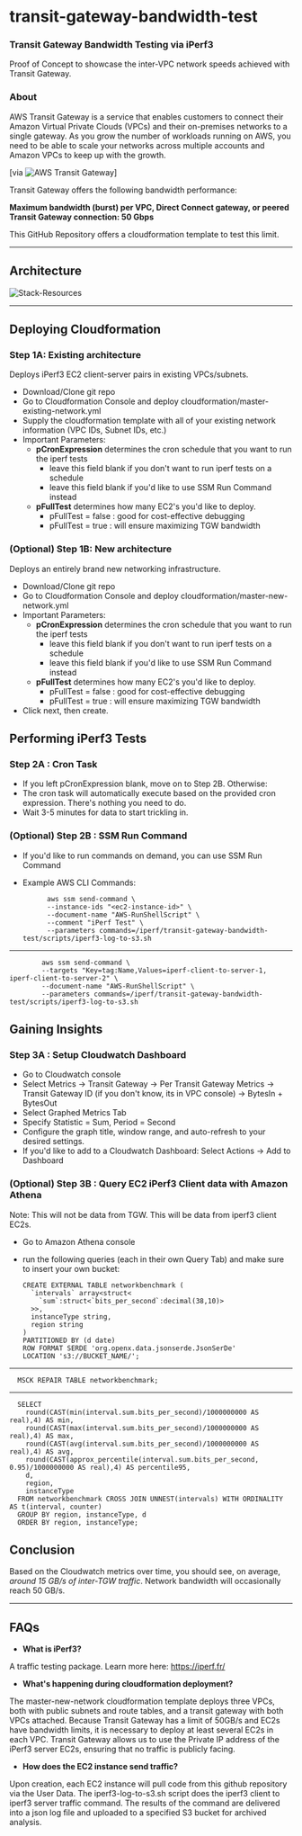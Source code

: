 # transit-gateway-bandwidth-test

### Transit Gateway Bandwidth Testing via iPerf3

Proof of Concept to showcase the inter-VPC network speeds achieved with Transit Gateway.

### About

AWS Transit Gateway is a service that enables customers to connect their Amazon Virtual Private Clouds (VPCs) and their on-premises networks to a single gateway. As you grow the number of workloads running on AWS, you need to be able to scale your networks across multiple accounts and Amazon VPCs to keep up with the growth.

[via ![AWS Transit Gateway](https://aws.amazon.com/transit-gateway/)]

Transit Gateway offers the following bandwidth performance:

**Maximum bandwidth (burst) per VPC, Direct Connect gateway, or peered Transit Gateway connection: 50 Gbps**

This GitHub Repository offers a cloudformation template to test this limit.

----

## Architecture

![Stack-Resources](images/architecture-design-pattern.png)

----

## Deploying Cloudformation

### Step 1A: Existing architecture

Deploys iPerf3 EC2 client-server pairs in existing VPCs/subnets.

- Download/Clone git repo
- Go to Cloudformation Console and deploy cloudformation/master-existing-network.yml
- Supply the cloudformation template with all of your existing network information (VPC IDs, Subnet IDs, etc.)
- Important Parameters:
  - **pCronExpression** determines the cron schedule that you want to run the iperf tests
    - leave this field blank if you don't want to run iperf tests on a schedule
    - leave this field blank if you'd like to use SSM Run Command instead
  - **pFullTest** determines how many EC2's you'd like to deploy.
    - pFullTest = false : good for cost-effective debugging
    - pFullTest = true : will ensure maximizing TGW bandwidth

### (Optional) Step 1B: New architecture

Deploys an entirely brand new networking infrastructure.

- Download/Clone git repo
- Go to Cloudformation Console and deploy cloudformation/master-new-network.yml
- Important Parameters:
  - **pCronExpression** determines the cron schedule that you want to run the iperf tests
    - leave this field blank if you don't want to run iperf tests on a schedule
    - leave this field blank if you'd like to use SSM Run Command instead
  - **pFullTest** determines how many EC2's you'd like to deploy.
    - pFullTest = false : good for cost-effective debugging
    - pFullTest = true : will ensure maximizing TGW bandwidth
- Click next, then create.

## Performing iPerf3 Tests

### Step 2A : Cron Task

- If you left pCronExpression blank, move on to Step 2B. Otherwise:
- The cron task will automatically execute based on the provided cron expression. There's nothing you need to do.
- Wait 3-5 minutes for data to start trickling in.

### (Optional) Step 2B : SSM Run Command

- If you'd like to run commands on demand, you can use SSM Run Command
- Example AWS CLI Commands:

            aws ssm send-command \
            --instance-ids "<ec2-instance-id>" \
            --document-name "AWS-RunShellScript" \
            --comment "iPerf Test" \
            --parameters commands=/iperf/transit-gateway-bandwidth-test/scripts/iperf3-log-to-s3.sh
            

----
            
            aws ssm send-command \
            --targets "Key=tag:Name,Values=iperf-client-to-server-1, iperf-client-to-server-2" \
            --document-name "AWS-RunShellScript" \
            --parameters commands=/iperf/transit-gateway-bandwidth-test/scripts/iperf3-log-to-s3.sh

## Gaining Insights

### Step 3A : Setup Cloudwatch Dashboard

- Go to Cloudwatch console
- Select Metrics -> Transit Gateway -> Per Transit Gateway Metrics -> Transit Gateway ID (if you don't know, its in VPC console) -> BytesIn + BytesOut
- Select Graphed Metrics Tab
- Specify Statistic = Sum, Period = Second
- Configure the graph title, window range, and auto-refresh to your desired settings.
- If you'd like to add to a Cloudwatch Dashboard: Select Actions -> Add to Dashboard

### (Optional) Step 3B : Query EC2 iPerf3 Client data with Amazon Athena

Note: This will not be data from TGW. This will be data from iperf3 client EC2s.

- Go to Amazon Athena console
- run the following queries (each in their own Query Tab) and make sure to insert your own bucket:

      CREATE EXTERNAL TABLE networkbenchmark (
        `intervals` array<struct<
          `sum`:struct<`bits_per_second`:decimal(38,10)>
        >>,
        instanceType string,
        region string
      )
      PARTITIONED BY (d date)
      ROW FORMAT SERDE 'org.openx.data.jsonserde.JsonSerDe'
      LOCATION 's3://BUCKET_NAME/';

----

      MSCK REPAIR TABLE networkbenchmark;

----

      SELECT
        round(CAST(min(interval.sum.bits_per_second)/1000000000 AS real),4) AS min,
        round(CAST(max(interval.sum.bits_per_second)/1000000000 AS real),4) AS max,
        round(CAST(avg(interval.sum.bits_per_second)/1000000000 AS real),4) AS avg,
        round(CAST(approx_percentile(interval.sum.bits_per_second, 0.95)/1000000000 AS real),4) AS percentile95,
        d,
        region,
        instanceType
      FROM networkbenchmark CROSS JOIN UNNEST(intervals) WITH ORDINALITY AS t(interval, counter)
      GROUP BY region, instanceType, d
      ORDER BY region, instanceType;

## Conclusion

Based on the Cloudwatch metrics over time, you should see, on average, *around 15 GB/s of inter-TGW traffic*.  Network bandwidth will occasionally reach 50 GB/s.

----

## FAQs

- **What is iPerf3?**

A traffic testing package. Learn more here: https://iperf.fr/

- **What's happening during cloudformation deployment?**

The master-new-network cloudformation template deploys three VPCs, both with public subnets and route tables, and a transit gateway with both VPCs attached.  Because Transit Gateway has a limit of 50GB/s and  EC2s have bandwidth limits, it is necessary to deploy at least several EC2s in each VPC. Transit Gateway allows us to use the Private IP address of the iPerf3 server EC2s, ensuring that no traffic is publicly facing.

- **How does the EC2 instance send traffic?**

Upon creation, each EC2 instance will pull code from this github repository via the User Data.  The iperf3-log-to-s3.sh script does the iperf3 client to iperf3 server traffic command.  The results of the command are delivered into a json log file and uploaded to a specified S3 bucket for archived analysis.
